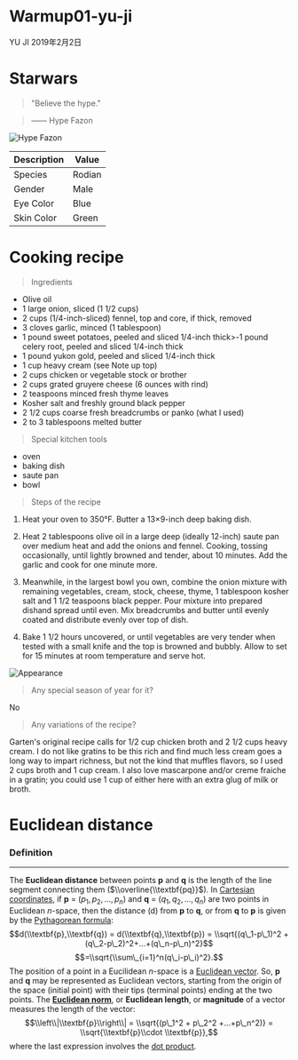 Warmup01-yu-ji
================
YU JI
2019年2月2日

Starwars
========

> "Believe the hype."

> —— Hype Fazon

![Hype Fazon](https://vignette.wikia.nocookie.net/starwars/images/0/02/Hype_Fazon.jpg/revision/latest?cb=20180914203540)

| Description | Value  |
|-------------|--------|
| Species     | Rodian |
| Gender      | Male   |
| Eye Color   | Blue   |
| Skin Color  | Green  |

Cooking recipe
==============

> Ingredients

-   Olive oil
-   1 large onion, sliced (1 1/2 cups)
-   2 cups (1/4-inch-sliced) fennel, top and core, if thick, removed
-   3 cloves garlic, minced (1 tablespoon)
-   1 pound sweet potatoes, peeled and sliced 1/4-inch thick&gt;-1 pound celery root, peeled and sliced 1/4-inch thick
-   1 pound yukon gold, peeled and sliced 1/4-inch thick
-   1 cup heavy cream (see Note up top)
-   2 cups chicken or vegetable stock or brother
-   2 cups grated gruyere cheese (6 ounces with rind)
-   2 teaspoons minced fresh thyme leaves
-   Kosher salt and freshly ground black pepper
-   2 1/2 cups coarse fresh breadcrumbs or panko (what I used)
-   2 to 3 tablespoons melted butter

> Special kitchen tools

-   oven
-   baking dish
-   saute pan
-   bowl

> Steps of the recipe

1.  Heat your oven to 350°F. Butter a 13×9-inch deep baking dish.

2.  Heat 2 tablespoons olive oil in a large deep (ideally 12-inch) saute pan over medium heat and add the onions and fennel. Cooking, tossing occasionally, until lightly browned and tender, about 10 minutes. Add the garlic and cook for one minute more.

3.  Meanwhile, in the largest bowl you own, combine the onion mixture with remaining vegetables, cream, stock, cheese, thyme, 1 tablespoon kosher salt and 1 1/2 teaspoons black pepper. Pour mixture into prepared dishand spread until even. Mix breadcrumbs and butter until evenly coated and distribute evenly over top of dish.

4.  Bake 1 1/2 hours uncovered, or until vegetables are very tender when tested with a small knife and the top is browned and bubbly. Allow to set for 15 minutes at room temperature and serve hot.

![Appearance](https://c5.staticflickr.com/6/5527/30782514172_5aba0e274d_z.jpg)

> Any special season of year for it?

No

> Any variations of the recipe?

Garten's original recipe calls for 1/2 cup chicken broth and 2 1/2 cups heavy cream. I do not like gratins to be this rich and find much less cream goes a long way to impart richness, but not the kind that muffles flavors, so I used 2 cups broth and 1 cup cream. I also love mascarpone and/or creme fraiche in a gratin; you could use 1 cup of either here with an extra glug of milk or broth.

Euclidean distance
==================

### Definition

------------------------------------------------------------------------

The **Euclidean distance** between points **p** and **q** is the length of the line segment connecting them ($\\overline{\\textbf{pq}}$).
In [Cartesian coordinates](https://en.wikipedia.org/wiki/Cartesian_coordinate_system), if **p** = (*p*<sub>1</sub>, *p*<sub>2</sub>, ..., *p*<sub>*n*</sub>) and **q** = (*q*<sub>1</sub>, *q*<sub>2</sub>, ..., *q*<sub>*n*</sub>) are two points in Euclidean *n*-space, then the distance (d) from **p** to **q**, or from **q** to **p** is given by the [Pythagorean formula](https://en.wikipedia.org/wiki/Pythagorean_theorem):
$$d(\\textbf{p},\\textbf{q}) = d(\\textbf{q},\\textbf{p}) = \\sqrt{(q\_1-p\_1)^2 + (q\_2-p\_2)^2+...+(q\_n-p\_n)^2}$$
$$=\\sqrt{\\sum\_{i=1}^n(q\_i-p\_i)^2}.$$
 The position of a point in a Eucilidean *n*-space is a [Euclidean vector](https://en.wikipedia.org/wiki/Euclidean_vector). So, **p** and **q** may be represented as Euclidean vectors, starting from the origin of the space (initial point) with their tips (terminal points) ending at the two points. The [**Euclidean norm**](https://en.wikipedia.org/wiki/Norm_(mathematics)#Euclidean_norm), or **Euclidean length**, or **magnitude** of a vector measures the length of the vector:
$$\\left\\|\\textbf{p}\\right\\| = \\sqrt{(p\_1^2 + p\_2^2 +...+p\_n^2)} = \\sqrt{\\textbf{p}\\cdot \\textbf{p}},$$
 where the last expression involves the [dot product](https://en.wikipedia.org/wiki/Dot_product).
